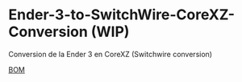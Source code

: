# Ender-3-to-SwitchWire-CoreXZ-Conversion (WIP)
Conversion de la Ender 3 en CoreXZ (Switchwire conversion)

[BOM](https://docs.google.com/spreadsheets/d/12ZtFdulXrCRj4VkPb_OjGpi5WJ39EMdQRxJMpgpj8hs/edit?usp=sharing)
